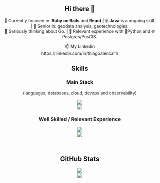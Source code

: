 <div align="center">
  <h2>Hi there 👋</h2>
  <p>
  🎯 Currently focused in: <strong>Ruby on Rails</strong> and <strong>React</strong> | 🤓 <strong>Java</strong> is a ongoing skill. | 👴 Senior in: geodata analysis, geotechnologies. <br />
  🤔 Seriously thinking about Go. | 🧰 Relevant experience with 🐍Python and 🌐Postgres/PosGIS.
  </p>
  <p>
    📫 My Linkedin<br />
    https://linkedin.com/in/thiagoalencar1/
  </p>
</div>
<!--
- 🎯 Currently focused in: **Ruby on Rails** and **React**.
- 🤓 **Java** is a ongoing skill.
- 👴 Senior in: geodata analysis, geotechnologies.
- 🤔 Seriously thinking about Go.
- 🧰 Relevant experience with 🐍Python and 🌐Postgres/PosGIS.
- 📫 My Linkedin: https://linkedin.com/in/thiagoalencar1/
-->

<div align="center">
  <h2>Skills</h2>
  <h3>Main Stack</h3>
  <p>(languages, databases, cloud, devops and observability)</p>
  <p>
    <img src="https://skillicons.dev/icons?i=ruby,rails,html,css,js,postgres,mysql" /> <br />
    <img src="https://skillicons.dev/icons?i=aws,docker,git,github,gitlab,linux,bash" />
  </p>
  
  <h3>Well Skilled / Relevant Experience</h3>
  <p>
    <img src="https://skillicons.dev/icons?i=python,react,ts,elixir,tailwind,sqlite" /> <br />
    <img src="https://skillicons.dev/icons?i=java,redis,rabbitmq,graphql,bootstrap" />
  </p>
</div>
<br />
<div align="center">
  <h2>GitHub Stats</h2>
  <img src="https://github-readme-stats-git-masterrstaa-rickstaa.vercel.app/api/top-langs/?username=thiagoalencar1&layout=compact&bg_color=000&border_color=30A3DC&title_color=E94D5F&text_color=FFF" /><br />
  <img src="https://streak-stats.demolab.com?user=thiagoalencar1&theme=dark&exclude_days=Sun%2CSat" />
</div>

<!--
**thiagogondim/thiagogondim** is a ✨ _special_ ✨ repository because its `README.md` (this file) appears on your GitHub profile.

Here are some ideas to get you started:

- 🔭 I’m currently working on ...
- 🌱 I’m currently learning ...
- 👯 I’m looking to collaborate on ...
- 🤔 I’m looking for help with ...
- 💬 Ask me about ...
- 📫 How to reach me: ...
- 😄 Pronouns: ...
- ⚡ Fun fact: ...
-->

